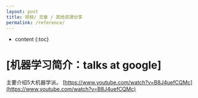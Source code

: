 ```yaml
---
layout: post
title: 视频/ 文章 / 其他资源分享
permalink: /reference/
---
```


* content
{:toc}

[机器学习简介：talks at google]
==============================
主要介绍5大机器学派。
[https://www.youtube.com/watch?v=B8J4uefCQMc](https://www.youtube.com/watch?v=B8J4uefCQMc)






